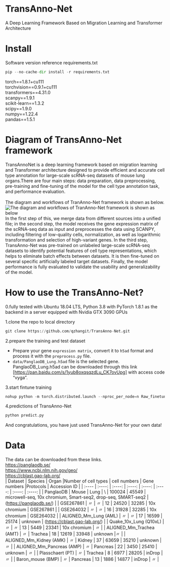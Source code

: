 # TransAnno-Net
A Deep Learning Framework Based on Migration Learning and Transformer Architecture
# Install
Software version reference requirements.txt <br>
```python
pip --no-cache-dir install -r requirements.txt
```
torch==1.8.1+cu111 <br>
torchvision==0.9.1+cu111 <br>
transformers==4.31.0 <br>
scanpy==1.9.1 <br>
scikit-learn==1.3.2 <br>
scipy==1.9.0 <br>
numpy==1.22.4 <br>
pandas==1.5.1

# Diagram of TransAnno-Net framework

TransAnnoNet is a deep learning framework based on migration learning and Transformer architecture designed to provide efficient and accurate cell type annotation for large-scale scRNA-seq datasets of mouse lung organs.There are four main steps: data preparation, data preprocessing, pre-training and fine-tuning of the model for the cell type annotation task, and performance evaluation. <br>
<br>
The diagram and workflows of TranAnno-Net framework is shown as below.
![The diagram and workflows of TranAnno-Net framework is shown as below](https://github.com/qzhangit/TransAnno-Net/blob/main/Picture/framework.png) <br>
In the first step of this, we merge data from different sources into a unified file; in the second step, the model receives the gene expression matrix of the scRNA-seq data as input and preprocesses the data using SCANPY, including filtering of low-quality cells, normalization, as well as logarithmic transformation and selection of high-variant genes. In the third step, TransAnno-Net was pre-trained on unlabeled large-scale scRNA-seq datasets to identify potential features of cell type representations, which helps to eliminate batch effects between datasets. It is then fine-tuned on several specific artificially labeled target datasets. Finally, the model performance is fully evaluated to validate the usability and generalizability of the model.

# How to use the TransAnno-Net?
0.fully tested with Ubuntu 18.04 LTS, Python 3.8 with PyTorch 1.8.1 as the backend in a server equipped with Nvidia GTX 3090 GPUs <br>

1.clone the repo to local directory
```python
git clone https://github.com/qzhangit/TransAnno-Net.git
```
2.prepare the training and test dataset
* Prepare your gene `expression matrix`, convert it to `h5ad` format and process it with the `preprocess.py` file. <br>
*  `data/PanglaoDB_Lung.h5ad` file is the selected gene. PanglaoDB_Lung.h5ad can be downloaded through this link [https://pan.baidu.com/s/1yub8oxqsqzdLu_CK7ovUpg] with access code “vyga”. <br>

3.start fintune training
```python
nohup python -m torch.distributed.launch --nproc_per_node=n Raw_finetune.py > nohup.out &  # n is the number of GPUs.
```
4.predictions of TransAnno-Net
```python
python predict.py
```
And congratulations, you have just used TransAnno-Net for your own data! 

# Data
The data can be downloaded from these links. <br>
https://panglaodb.se/ <br>
https://www.ncbi.nlm.nih.gov/geo/ <br>
https://cblast.gao-lab.org/
<br>
| Dataset | Species | Organ |Number of cell types | cell numbers | Gene numbers |Protocols | Accession ID |
| :---- | :----: | :----: | :----: | :----: | :----: | :----: | :----: |
| PanglaoDB | Mouse | Lung | \ | 100024 | 45549 | microwell-seq, 10x chromium, Smart-seq2, drop-seq, SMART-seq2 | (https://panglaodb.se/) |
| GSE267861 | 〃 | 〃 | 12 | 24520 | 32285 | 10x chromium | GSE267861 |
| GSE264032 | 〃 | 〃 | 16 | 31928 | 32285 | 10x chromium | GSE264032 |
| ALIGNED_Mm_Lung (AML) | 〃 | 〃 | 17 | 16599 | 25174 | unknown | (https://cblast.gao-lab.org/) |
| Quake_10x_Lung (Q10xL) | 〃 | 〃 | 13 | 5449 | 23341 | 10x chromium | 〃 |
| ALIGNED_Mm_Trachea (AMT) | 〃 | Trachea | 18 | 12619 | 33948 | unknown |〃 |
| ALIGNED_Mm_Kidney (AMK) | 〃 | Kidney | 37 | 63659 | 35210 | unknown | 〃 |
| ALIGNED_Mm_Pancreas (AMP) | 〃 | Pancreas | 22 | 3450 | 25410 | unknown | 〃 |
| Plasschaert (PT) | 〃 | Trachea | 8 | 6977 | 28205 | inDrop | 〃 |
| Baron_mouse (BMP) | 〃 | Pancreas | 13 | 1886 | 14877 | inDrop | 〃 |

